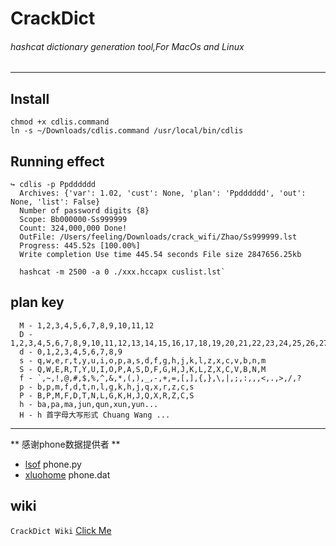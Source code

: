 # CrackDict
###### hashcat dictionary generation tool,For MacOs and Linux
-----
## Install

```
chmod +x cdlis.command
ln -s ~/Downloads/cdlis.command /usr/local/bin/cdlis
```

## Running effect
```
↪ cdlis -p Ppdddddd
  Archives: {'var': 1.02, 'cust': None, 'plan': 'Ppdddddd', 'out': None, 'list': False}
  Number of password digits {8}
  Scope: Bb000000-Ss999999
  Count: 324,000,000 Done!
  OutFile: /Users/feeling/Downloads/crack_wifi/Zhao/Ss999999.lst
  Progress: 445.52s [100.00%]
  Write completion Use time 445.54 seconds File size 2847656.25kb
    
  hashcat -m 2500 -a 0 ./xxx.hccapx cuslist.lst`
```

## plan key

```
  M - 1,2,3,4,5,6,7,8,9,10,11,12
  D - 1,2,3,4,5,6,7,8,9,10,11,12,13,14,15,16,17,18,19,20,21,22,23,24,25,26,27,28,29,30,31
  d - 0,1,2,3,4,5,6,7,8,9
  s - q,w,e,r,t,y,u,i,o,p,a,s,d,f,g,h,j,k,l,z,x,c,v,b,n,m
  S - Q,W,E,R,T,Y,U,I,O,P,A,S,D,F,G,H,J,K,L,Z,X,C,V,B,N,M
  f - `,~,!,@,#,$,%,^,&,*,(,),_,-,+,=,[,],{,},\,|,;,:,,,<,.,>,/,?
  p - b,p,m,f,d,t,n,l,g,k,h,j,q,x,r,z,c,s
  P - B,P,M,F,D,T,N,L,G,K,H,J,Q,X,R,Z,C,S
  h - ba,pa,ma,jun,qun,xun,yun...
  H - h 首字母大写形式 Chuang Wang ...
```
-------
** 感谢phone数据提供者 **

* [lsof](https://github.com/ls0f/phone) phone.py
* [xluohome](https://github.com/xluohome/phonedata) phone.dat

## wiki

`CrackDict Wiki` [Click Me](https://github.com/JogFeelingVI/CrackDict/wiki)